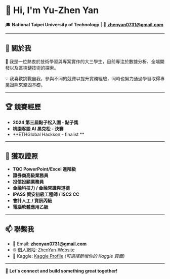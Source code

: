 # 👋 Hi, I'm Yu-Zhen Yan  
🎓 **National Taipei University of Technology** | 📧 **zhenyan0731@gmail.com**

---

## 🔭 關於我  
🌱 我是一位熱衷於技術學習與專案實作的大三學生，目前專注於數據分析、全端開發以及區塊鏈技術的探索。  

💡 我喜歡挑戰自我，參與不同的競賽以提升實務經驗，同時也努力通過學習取得專業證照來鞏固基礎。  


---

## 🏆 競賽經歷  
- **2024 第三屆點子松入圍 - 點子獎**  
- **桃園客語 AI 黑克松 - 決賽**
- **ETHGlobal Hackson - finalist **

---

## 📜 獲取證照  
- **TQC PowerPoint/Excel 進階級**  
- **證券商高級業務員**  
- **投信投顧業務員**  
- **金融科技力 / 金融常識與道德**  
- **IPASS 資安初級工程師 / ISC2 CC**  
- **會計人工 / 資訊丙級**  
- **電腦軟體應用乙級**  

---


## 📫 聯繫我  
- 📧 Email: **zhenyan0731@gmail.com**  
- 🌐 個人網站: [ZhenYan-Website](https://zhenyan1214.github.io/ZhenYan-Website/)  
- 📁 Kaggle: [Kaggle Profile]((https://www.kaggle.com/zhenyanoo)) *(可選擇新增你的 Kaggle 頁面)*  

---

💬 **Let's connect and build something great together!**
